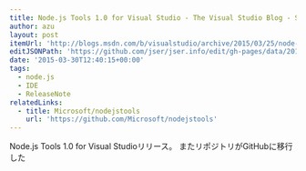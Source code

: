 ```yaml
---
title: Node.js Tools 1.0 for Visual Studio - The Visual Studio Blog - Site Home - MSDN Blogs
author: azu
layout: post
itemUrl: 'http://blogs.msdn.com/b/visualstudio/archive/2015/03/25/node-js-tools-1-0-for-visual-studio.aspx'
editJSONPath: 'https://github.com/jser/jser.info/edit/gh-pages/data/2015/03/index.json'
date: '2015-03-30T12:40:15+00:00'
tags:
  - node.js
  - IDE
  - ReleaseNote
relatedLinks:
  - title: Microsoft/nodejstools
    url: 'https://github.com/Microsoft/nodejstools'
---
```

Node.js Tools 1.0 for Visual Studioリリース。
またリポジトリがGitHubに移行した

